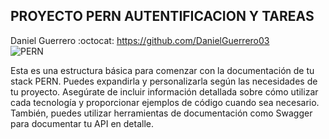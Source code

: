 ## PROYECTO PERN AUTENTIFICACION Y TAREAS

Daniel Guerrero :octocat: https://github.com/DanielGuerrero03 <br>
![PERN](https://github.com/CodeSystem2022/InfinityCode-4to-Semestre/assets/103860123/456c0a86-79ae-461b-8c45-94eca402ce2b)

Esta es una estructura básica para comenzar con la documentación de tu stack PERN. Puedes expandirla y personalizarla según las necesidades de tu proyecto. Asegúrate de incluir información detallada sobre cómo utilizar cada tecnología y proporcionar ejemplos de código cuando sea necesario. También, puedes utilizar herramientas de documentación como Swagger para documentar tu API en detalle.
